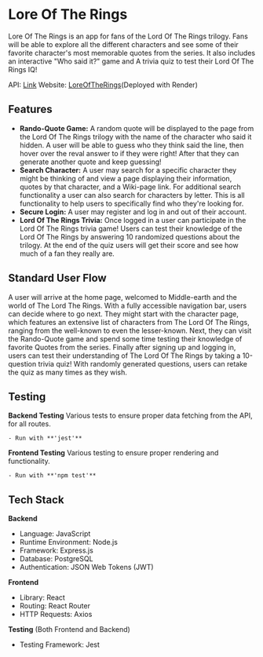 # Lore Of The Rings

Lore Of The Rings is an app for fans of the Lord Of The Rings trilogy. Fans will be able to explore all the different characters and see some of their favorite character's most memorable quotes from the series. It also includes an interactive "Who said it?" game and A trivia quiz to test their Lord Of The Rings IQ!

API: [Link](https://the-one-api.dev/)
Website: [LoreOfTheRings](https://loreoftherings-j9iq.onrender.com/)(Deployed with Render)

## Features

- **Rando-Quote Game:** A random quote will be displayed to the page from the Lord Of The Rings trilogy with the name of the character who said it hidden. A user will be able to guess who they think said the line, then hover over the reval answer to if they were right! After that they can generate another quote and keep guessing!
- **Search Character:** A user may search for a specific character they might be thinking of and view a page displaying their information, quotes by that character, and a Wiki-page link. For additional search functionality a user can also search for characters by letter. This is all functionality to help users to specifically find who they're looking for.
- **Secure Login:** A user may register and log in and out of their account. 
- **Lord Of The Rings Trivia:** Once logged in a user can participate in the Lord Of The Rings trivia game! Users can test their knowledge of the Lord Of The Rings by answering 10 randomized questions about the trilogy. At the end of the quiz users will get their score and see how much of a fan they really are.

## Standard User Flow

A user will arrive at the home page, welcomed to Middle-earth and the world of The Lord The Rings. With a fully accessible navigation bar, users can decide where to go next. They might start with the character page, which features an extensive list of characters from The Lord Of The Rings, ranging from the well-known to even the lesser-known. Next, they can visit the Rando-Quote game and spend some time testing their knowledge of favorite Quotes from the series. Finally after signing up and logging in, users can test their understanding of The Lord Of The Rings by taking a 10-question trivia quiz! With randomly generated questions, users can retake the quiz as many times as they wish.

## Testing

**Backend Testing** Various tests to ensure proper data fetching from the API, for all routes.
    
    - Run with **'jest'**

**Frontend Testing** Various testing to ensure proper rendering and functionality.
    
    - Run with **'npm test'** 

## Tech Stack

**Backend**
- Language: JavaScript
- Runtime Environment: Node.js
- Framework: Express.js
- Database: PostgreSQL 
- Authentication: JSON Web Tokens (JWT)

**Frontend**
- Library: React
- Routing: React Router
- HTTP Requests: Axios

**Testing** (Both Frontend and Backend)
- Testing Framework: Jest
